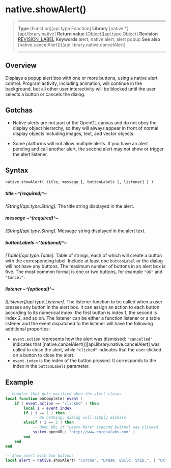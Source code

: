 
# native.showAlert()

> --------------------- ------------------------------------------------------------------------------------------
> __Type__              [Function][api.type.Function]
> __Library__           [native.*][api.library.native]
> __Return value__      [Object][api.type.Object]
> __Revision__          [REVISION_LABEL](REVISION_URL)
> __Keywords__          alert, native alert, alert popup
> __See also__          [native.cancelAlert()][api.library.native.cancelAlert]
> --------------------- ------------------------------------------------------------------------------------------


## Overview

Displays a popup alert box with one or more buttons, using a native alert control. Program activity, including animation, will continue in the background, but all other user interactivity will be blocked until the user selects a button or cancels the dialog.

## Gotchas

* Native alerts are not part of the OpenGL canvas and do not obey the display object hierarchy, so they will always appear in front of normal display objects including images, text, and vector objects.

* Some platforms will not allow multiple alerts. If you have an alert pending and call another alert, the second alert may not show or trigger the alert listener.

## Syntax

	native.showAlert( title, message [, buttonLabels [, listener] ] )

##### title ~^(required)^~
_[String][api.type.String]._ The title string displayed in the alert.

##### message ~^(required)^~
_[String][api.type.String]._ Message string displayed in the alert text.

##### buttonLabels ~^(optional)^~
_[Table][api.type.Table]._ Table of strings, each of which will create a button with the corresponding label. Include at least one `buttonLabel` or the dialog will not have any buttons. The maximum number of buttons in an alert box is five. The most common format is one or two buttons, for example `"OK"` and `"Cancel"`.

##### listener ~^(optional)^~
_[Listener][api.type.Listener]._ The listener function to be called when a user presses any button in the alert box. It can assign an action to each button according to its numerical index: the first button is index 1, the second is index 2, and so on. The listener can be either a function listener or a table listener and the event dispatched to the listener will have the following additional properties:

* `event.action` represents how the alert was dismissed: `"cancelled"` indicates that [native.cancelAlert()][api.library.native.cancelAlert] was called to close the alert, while `"clicked"` indicates that the user clicked on a button to close the alert.
* `event.index` is the index of the button pressed. It corresponds to the index in the `buttonLabels` parameter.


## Example

``````lua
-- Handler that gets notified when the alert closes
local function onComplete( event )
	if ( event.action == "clicked" ) then
		local i = event.index
		if ( i == 1 ) then
			-- Do nothing; dialog will simply dismiss
		elseif ( i == 2 ) then
			-- Open URL if "Learn More" (second button) was clicked
			system.openURL( "http://www.coronalabs.com" )
		end
	end
end
 
-- Show alert with two buttons
local alert = native.showAlert( "Corona", "Dream. Build. Ship.", { "OK", "Learn More" }, onComplete )
``````
